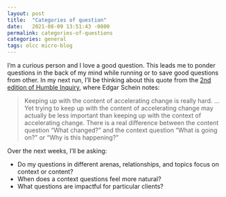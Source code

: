 ```yaml
---
layout: post
title:  "Categories of question" 
date:   2021-08-09 13:51:43 -0800
permalink: categories-of-questions
categories: general
tags: olcc micro-blog
---
```

I’m a curious person and I love a good question. This leads me to ponder questions in the back of my mind while running or to save good questions from other. In my next run, I’ll be thinking about this quote from the [2nd edition of Humble Inquiry](https://www.oreilly.com/library/view/humble-inquiry-second/9781523092642/), where Edgar Schein notes:

> Keeping up with the content of accelerating change is really hard. ... Yet trying to keep up with the content of accelerating change may actually be less important than keeping up with the context of accelerating change. There is a real difference between the content question “What changed?” and the context question “What is going on?” or “Why is this happening?”

Over the next weeks, I’ll be asking:

- Do my questions in different arenas, relationships, and topics focus on context or content?
- When does a context questions feel more natural?
- What questions are impactful for particular clients?
